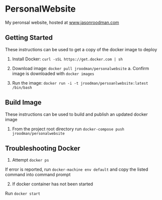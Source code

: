 # PersonalWebsite

My peronsal website, hosted at www.jasonroodman.com

## Getting Started

These instructions can be used to get a copy of the docker image
to deploy

1. Install Docker: `curl -sSL https://get.docker.com | sh`

2. Download image: `docker pull jroodman/personalwebsite`
	a. Confirm image is downloaded with `docker images`

3. Run the image: `docker run -i -t jroodman/persoanlwebsite:latest /bin/bash`

## Build Image

These instructions can be used to build and publish an updated docker image

1. From the project root directory run `docker-compose push jroodman/personalwebsite`

## Troubleshooting Docker

1. Attempt `docker ps`

If error is reported, run `docker-machine env default` and copy the listed command into command prompt

2. If docker container has not been started

Run `docker start`
